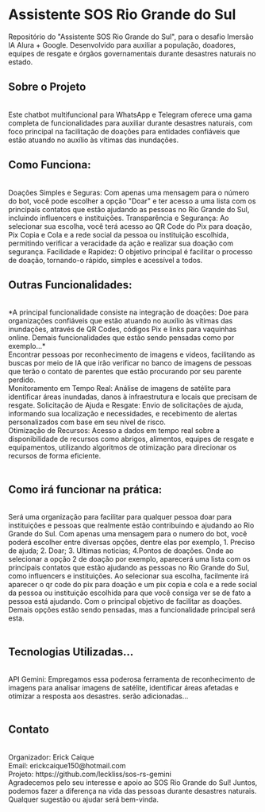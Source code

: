 <h1> Assistente SOS Rio Grande do Sul </h1>
Repositório do "Assistente SOS Rio Grande do Sul", para o desafio Imersão IA Alura + Google. Desenvolvido para auxiliar a população, doadores, equipes de resgate e órgãos governamentais durante desastres naturais no estado.
<br>
<h2> Sobre o Projeto </h2>
<br>
Este chatbot multifuncional para WhatsApp e Telegram oferece uma gama completa de funcionalidades para auxiliar durante desastres naturais, com foco principal na facilitação de doações para entidades confiáveis que estão atuando no auxílio às vítimas das inundações.
<br>
<h2> Como Funciona: </h2>
<br>
Doações Simples e Seguras: Com apenas uma mensagem para o número do bot, você pode escolher a opção "Doar" e ter acesso a uma lista com os principais contatos que estão ajudando as pessoas no Rio Grande do Sul, incluindo influencers e instituições.
Transparência e Segurança: Ao selecionar sua escolha, você terá acesso ao QR Code do Pix para doação, Pix Copia e Cola e a rede social da pessoa ou instituição escolhida, permitindo verificar a veracidade da ação e realizar sua doação com segurança.
Facilidade e Rapidez: O objetivo principal é facilitar o processo de doação, tornando-o rápido, simples e acessível a todos.
<br>
<h2> Outras Funcionalidades: </h2>
<br>
*A principal funcionalidade consiste na integração de doações: Doe para organizações confiáveis que estão atuando no auxílio às vítimas das inundações, através de QR Codes, códigos Pix e links para vaquinhas online. Demais funcionalidades que estão sendo pensadas como por exemplo...*
<br>
Encontrar pessoas por reconhecimento de imagens e videos, facilitando as buscas por meio de IA que irão verificar no banco de imagens de pessoas que terão o contato de parentes que estão procurando por seu parente perdido. <br>
Monitoramento em Tempo Real: Análise de imagens de satélite para identificar áreas inundadas, danos à infraestrutura e locais que precisam de resgate.
Solicitação de Ajuda e Resgate: Envio de solicitações de ajuda, informando sua localização e necessidades, e recebimento de alertas personalizados com base em seu nível de risco. <br>
Otimização de Recursos: Acesso a dados em tempo real sobre a disponibilidade de recursos como abrigos, alimentos, equipes de resgate e equipamentos, utilizando algoritmos de otimização para direcionar os recursos de forma eficiente. <br>
<br>
<h2>Como irá funcionar na prática: </h2>
<br>
Será uma organização para facilitar para qualquer pessoa doar para instituições e pessoas que realmente estão contribuindo e ajudando ao Rio Grande do Sul. Com apenas uma mensagem para o numero do bot, você poderá escolher entre diversas opções, dentre elas por exemplo, 1. Preciso de ajuda; 2. Doar; 3. Ultimas noticias; 4.Pontos de doações. Onde ao selecionar a opção 2 de doação por exemplo, aparecerá uma lista com os principais contatos que estão ajudando as pessoas no Rio Grande do Sul, como influencers e instituições. Ao selecionar sua escolha, facilmente irá aparecer o qr code do pix para doação e um pix copia e cola e a rede social da pessoa ou instituição escolhida para que você consiga ver se de fato a pessoa está ajudando. Com o principal objetivo de facilitar as doações.  Demais opções estão sendo pensadas, mas a funcionalidade principal será esta.
<br>
<br>
<h2> Tecnologias Utilizadas... </h2>
<br>
API Gemini: Empregamos essa poderosa ferramenta de reconhecimento de imagens para analisar imagens de satélite, identificar áreas afetadas e otimizar a resposta aos desastres.
serão adicionadas...
<br><br>

<h2>Contato</h2>
<br>
Organizador: Erick Caique
<br>
Email: erickcaique150@hotmail.com
<br>
Projeto: https://github.com/leckliss/sos-rs-gemini
<br>
Agradecemos pelo seu interesse e apoio ao SOS Rio Grande do Sul! Juntos, podemos fazer a diferença na vida das pessoas durante desastres naturais. Qualquer sugestão ou ajudar será bem-vinda.
